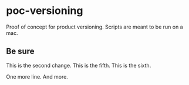 # poc-versioning
Proof of concept for product versioning.
Scripts are meant to be run on a mac.

## Be sure
This is the second change.
This is the fifth.
This is the sixth.

One more line.
And more.